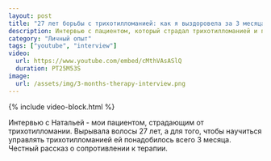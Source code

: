 ```yaml
---
layout: post
title: "27 лет борьбы с трихотилломанией: как я выздоровела за 3 месяца"
description: Интервью с пациентом, который страдал трихотилломанией и пришел на терапию через преодоление сопротивления
category: "Личный опыт"
tags: ["youtube", "interview"]
video:
  url: https://www.youtube.com/embed/cMthVAsASlQ
  duration: PT25M53S
image:
  url: /assets/img/3-months-therapy-interview.png
---
```


{% include video-block.html %}

Интервью с Натальей - мои пациентом, страдающим от трихотилломании. Вырывала волосы 27 лет, а для того, чтобы научиться управлять трихотилломанией 
ей понадобилось всего 3 месяца.   
Честный рассказ о сопротивлении к терапии.

